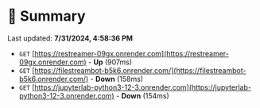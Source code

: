 # 📖 Summary
Last updated: **7/31/2024, 4:58:36 PM**

- `GET` [https://restreamer-09gx.onrender.com](https://restreamer-09gx.onrender.com) - **Up** (907ms)
- `GET` [https://filestreambot-b5k6.onrender.com/](https://filestreambot-b5k6.onrender.com/) - **Down** (158ms)
- `GET` [https://jupyterlab-python3-12-3.onrender.com](https://jupyterlab-python3-12-3.onrender.com) - **Down** (154ms)
